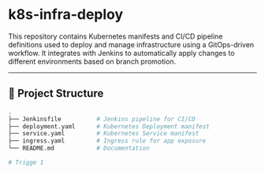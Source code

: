 # k8s-infra-deploy

This repository contains Kubernetes manifests and CI/CD pipeline definitions used to deploy and manage infrastructure using a GitOps-driven workflow. It integrates with Jenkins to automatically apply changes to different environments based on branch promotion.

---

## 📁 Project Structure

```bash
.
├── Jenkinsfile          # Jenkins pipeline for CI/CD
├── deployment.yaml      # Kubernetes Deployment manifest
├── service.yaml         # Kubernetes Service manifest
├── ingress.yaml         # Ingress rule for app exposure
└── README.md            # Documentation

# Trigge 1